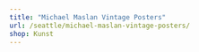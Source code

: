 ```yaml
---
title: "Michael Maslan Vintage Posters"
url: /seattle/michael-maslan-vintage-posters/
shop: Kunst
---
```

